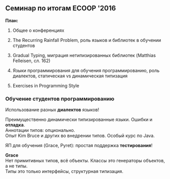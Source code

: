 ## Семинар по итогам ECOOP '2016 

**План:**

1.	Общее о конференциях

1.	The Recurring Rainfall Problem, 
	роль языков и библиотек в обучении студентов
	
1.	Gradual Typing, миграция нетипизированных библиотек
	(Matthias Felleisen, сл. 162)
	
1.	Языки программирования для обучения программированию,
	роль диалектов, статическая vs динамическая типизация
	
1.	Exercises in Programming Style


### Обучение студентов программированию 

Использование разных **диалектов** языков!

Преимущественно динамически типизированные языки. Ошибки и **отладка**.  
Аннотации типов: опционально.  
Опыт Kim Bruce и других во внедрении типов. Особый курс по Java.

ЯП для обучения (Grace, Pyret): простая поддержка **тестирования**!

**Grace**  
Нет примитивных типов, всё объекты. 
Классы это генераторы объектов, а не типы.  
Типы это только интерфейсы, структурная типизация.
